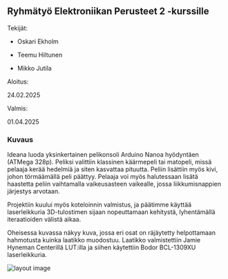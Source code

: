 ## Ryhmätyö Elektroniikan Perusteet 2 -kurssille

Tekijät:

- Oskari Ekholm

- Teemu Hiltunen

- Mikko Jutila


Aloitus:

24.02.2025

Valmis:

01.04.2025



### Kuvaus

Ideana luoda yksinkertainen pelikonsoli Arduino Nanoa hyödyntäen (ATMega 328p). Peliksi valittiin klassinen käärmepeli tai matopeli, missä pelaaja kerää hedelmiä ja siten kasvattaa pituutta. Peliin lisättiin myös kivi, johon törmäämällä peli päättyy. Pelaaja voi myös halutessaan lisätä haastetta peliin vaihtamalla vaikeusasteen vaikealle, jossa liikkumisnappien järjestys arvotaan.


Projektiin kuului myös koteloinnin valmistus, ja päätimme käyttää laserleikkuria 3D-tulostimen sijaan nopeuttamaan kehitystä, lyhentämällä iteraatioiden välistä aikaa.


Oheisessa kuvassa näkyy kuva, jossa eri osat on räjäytetty helpottamaan hahmotusta kuinka laatikko muodostuu. 
Laatikko valmistettiin Jamie Hyneman Centerillä LUT:illa ja siihen käytettiin Bodor BCL-1309XU laserleikkuria.


![layout image](,/layout.png)


